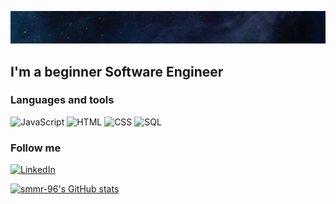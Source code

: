 ![Header](https://github.com/smmr-96/smmr-96/blob/main/assets/engin-akyurt-Hlkuojv_P6I-unsplash.jpg)

## I'm a beginner Software Engineer

### Languages and tools
![JavaScript](https://img.shields.io/badge/-JavaScript-05264c?style=for-the-badge&logo=flutter&logoColor=ea4aaa)
![HTML](https://img.shields.io/badge/-HTML-05264c?style=for-the-badge&logo=flutter&logoColor=22863a)
![CSS](https://img.shields.io/badge/-CSS-05264c?style=for-the-badge&logo=flutter&logoColor=ffdf5d)
![SQL](https://img.shields.io/badge/-SQL-05264c?style=for-the-badge&logo=flutter&logoColor=b31d28)


### Follow me
[![LinkedIn](https://img.shields.io/badge/-LinkedIn-05264c?style=for-the-badge&logo=flutter&logoColor=005cc5)](https://www.linkedin.com/in/olga-kleshaeva-841561a1)

[![smmr-96's GitHub stats](https://github-readme-stats.vercel.app/api?username=smmr-96&show_icons=true&theme=tokyonight)](https://github.com/smmr-96/github-readme-stats)